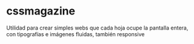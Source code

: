 # cssmagazine
Utilidad para crear simples webs que cada hoja ocupe la pantalla entera, con tipografías e imágenes fluidas, también responsive
